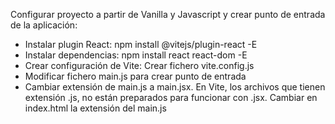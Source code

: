 Configurar proyecto a partir de Vanilla y Javascript y crear punto de entrada de la aplicación:
- Instalar plugin React: npm install @vitejs/plugin-react -E
- Instalar dependencias: npm install react react-dom -E
- Crear configuración de Vite: Crear fichero vite.config.js
- Modificar fichero main.js para crear punto de entrada
- Cambiar extensión de main.js a main.jsx.
En Vite, los archivos que tienen extensión .js, no están preparados para funcionar con .jsx.
Cambiar en index.html la extensión del main.js